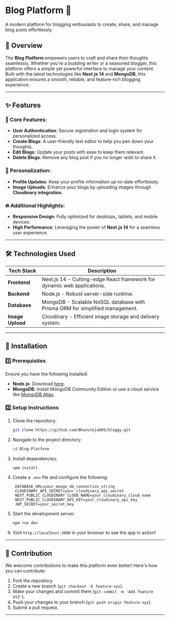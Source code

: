 # Blog Platform 🌟

A modern platform for blogging enthusiasts to create, share, and manage blog posts effortlessly.

## 🚀 Overview

The **Blog Platform** empowers users to craft and share their thoughts seamlessly. Whether you're a budding writer or a seasoned blogger, this platform offers a simple yet powerful interface to manage your content.  
Built with the latest technologies like **Next.js 14** and **MongoDB**, this application ensures a smooth, reliable, and feature-rich blogging experience.

---

## ✨ Features

### 🌟 Core Features:

- **User Authentication**: Secure registration and login system for personalized access.
- **Create Blogs**: A user-friendly text editor to help you pen down your thoughts.
- **Edit Blogs**: Update your posts with ease to keep them relevant.
- **Delete Blogs**: Remove any blog post if you no longer wish to share it.

### 🎨 Personalization:

- **Profile Updates**: Keep your profile information up-to-date effortlessly.
- **Image Uploads**: Enhance your blogs by uploading images through **Cloudinary integration**.

### 🔥 Additional Highlights:

- **Responsive Design**: Fully optimized for desktops, tablets, and mobile devices.
- **High Performance**: Leveraging the power of **Next.js 14** for a seamless user experience.

---

## 🛠️ Technologies Used

| **Tech Stack**   | **Description**                                                              |
| ---------------- | ---------------------------------------------------------------------------- |
| **Frontend**     | Next.js 14 - Cutting-edge React framework for dynamic web applications.      |
| **Backend**      | Node.js - Robust server-side runtime.                                        |
| **Database**     | MongoDB - Scalable NoSQL database with Prisma ORM for simplified management. |
| **Image Upload** | Cloudinary - Efficient image storage and delivery system.                    |

---

## 🔧 Installation

### 1️⃣ Prerequisites

Ensure you have the following installed:

- **Node.js**: Download [here](https://nodejs.org/).
- **MongoDB**: Install MongoDB Community Edition or use a cloud service like [MongoDB Atlas](https://www.mongodb.com/atlas).

### 2️⃣ Setup Instructions

1. Clone the repository:
   ```bash
   git clone https://github.com/Bhanuteja005/bloggy.git
   ```
2. Navigate to the project directory:
   ```bash
   cd Blog-Platform
   ```
3. Install dependencies:
   ```bash
   npm install
   ```
4. Create a `.env` file and configure the following:

   ```env
    DATABASE_URL=your_mongo_db_connection_string
    CLOUDINARY_API_SECRET=your_cloudinary_api_secret
    NEXT_PUBLIC_CLOUDINARY_CLOUD_NAME=your_cloudinary_cloud_name
    NEXT_PUBLIC_CLOUDINARY_API_KEY=your_cloudinary_api_key
    JWT_SECRET=your_secret_key
   ```

5. Start the development server:
   ```bash
   npm run dev
   ```
6. Visit `http://localhost:3000` in your browser to see the app in action!

---

## 🤝 Contribution

We welcome contributions to make this platform even better! Here's how you can contribute:

1. Fork the repository.
2. Create a new branch (`git checkout -b feature-xyz`).
3. Make your changes and commit them (`git commit -m 'Add feature XYZ'`).
4. Push your changes to your branch (`git push origin feature-xyz`).
5. Submit a pull request.

---
